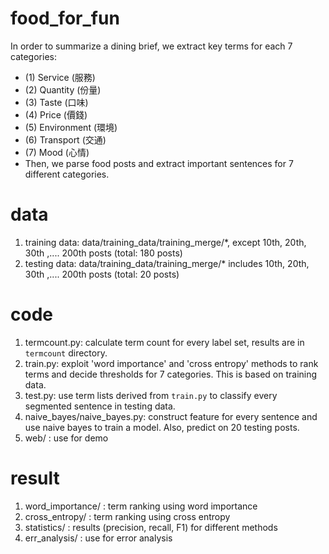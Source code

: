 # food_for_fun
   In order to summarize a dining brief, we extract key terms for each 7 categories:
   + (1) Service (服務)
   + (2) Quantity (份量)
   + (3) Taste (口味)
   + (4) Price (價錢)
   + (5) Environment (環境)
   + (6) Transport (交通)
   + (7) Mood (心情)
   + Then, we parse food posts and extract important sentences for 7 different categories.

# data
1. training data: data/training_data/training_merge/*, except 10th, 20th, 30th ,.... 200th posts (total: 180 posts)
2. testing data: data/training_data/training_merge/* includes 10th, 20th, 30th ,.... 200th posts (total: 20 posts)

# code
1. termcount.py: calculate term count for every label set, results are in `termcount` directory.
2. train.py: exploit 'word importance' and 'cross entropy' methods to rank terms and decide thresholds for 7 categories. This is based on training data.
3. test.py: use term lists derived from `train.py` to classify every segmented sentence in testing data.
4. naive_bayes/naive_bayes.py: construct feature for every sentence and use naive bayes to train a model. Also, predict on 20 testing posts.
5. web/ : use for demo

# result
1. word_importance/ : term ranking using word importance
2. cross_entropy/ : term ranking using cross entropy
3. statistics/ : results (precision, recall, F1) for different methods
4. err_analysis/ : use for error analysis
